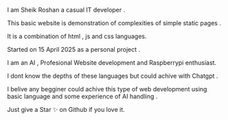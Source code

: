I am Sheik Roshan a casual IT developer . 

This basic website is demonstration of complexities of simple static pages .

It is a combination of html , js and css languages.


Started on 15 April 2025 as a personal project .


I am  an AI , Profesional Website development and Raspberrypi enthusiast. 

I dont know the depths of these languages but could achive with Chatgpt .

I belive any begginer could achive this type of web development using basic language and some experience of AI handling .

Just give a Star ✨️ on Github if you love it.
